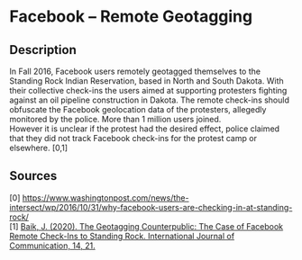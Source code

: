 # Facebook – Remote Geotagging

## Description

In Fall 2016, Facebook users remotely geotagged themselves to the Standing Rock Indian Reservation, based in North and South Dakota. With their collective check-ins the users aimed at supporting protesters fighting against an oil pipeline construction in Dakota. The remote check-ins should obfuscate the Facebook geolocation data of the protesters, allegedly monitored by the police. More than 1 million users joined.   
However it is unclear if the protest had the desired effect, police claimed that they did not track Facebook check-ins for the protest camp or elsewhere. [0,1]   

## Sources

[0] https://www.washingtonpost.com/news/the-intersect/wp/2016/10/31/why-facebook-users-are-checking-in-at-standing-rock/   
[1] [Baik, J. (2020). The Geotagging Counterpublic: The Case of Facebook Remote Check-Ins to Standing Rock. International Journal of Communication, 14, 21.](https://ijoc.org/index.php/ijoc/article/view/12663)
